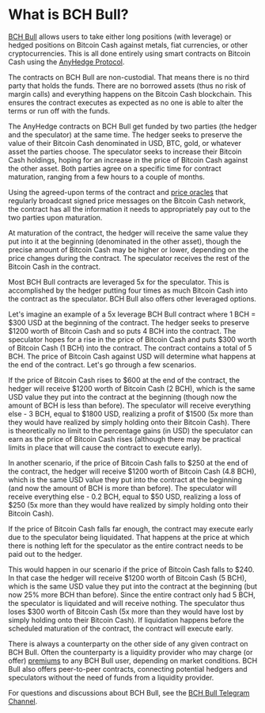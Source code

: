 # What is BCH Bull?


[BCH Bull](https://bchbull.com/) allows users to take either long positions (with leverage) or hedged positions on Bitcoin Cash against metals, fiat currencies, or other cryptocurrencies. This is all done entirely using smart contracts on Bitcoin Cash using the [AnyHedge Protocol](https://anyhedge.com/).

The contracts on BCH Bull are non-custodial. That means there is no third party that holds the funds. There are no borrowed assets (thus no risk of margin calls) and everything happens on the Bitcoin Cash blockchain. This ensures the contract executes as expected as no one is able to alter the terms or run off with the funds.

The AnyHedge contracts on BCH Bull get funded by two parties (the hedger and the speculator) at the same time. The hedger seeks to preserve the value of their Bitcoin Cash denominated in USD, BTC, gold, or whatever asset the parties choose. The speculator seeks to increase their Bitcoin Cash holdings, hoping for an increase in the price of Bitcoin Cash against the other asset. Both parties agree on a specific time for contract maturation, ranging from a few hours to a couple of months.

Using the agreed-upon terms of the contract and [price oracles](https://oracles.cash/) that regularly broadcast signed price messages on the Bitcoin Cash network, the contract has all the information it needs to appropriately pay out to the two parties upon maturation.

At maturation of the contract, the hedger will receive the same value they put into it at the beginning (denominated in the other asset), though the precise amount of Bitcoin Cash may be higher or lower, depending on the price changes during the contract. The speculator receives the rest of the Bitcoin Cash in the contract. 

Most BCH Bull contracts are leveraged 5x for the speculator. This is accomplished by the hedger putting four times as much Bitcoin Cash into the contract as the speculator. BCH Bull also offers other leveraged options.

Let's imagine an example of a 5x leverage BCH Bull contract where 1 BCH = $300 USD at the beginning of the contract. The hedger seeks to preserve $1200 worth of Bitcoin Cash and so puts 4 BCH into the contract. The speculator hopes for a rise in the price of Bitcoin Cash and puts $300 worth of Bitcoin Cash (1 BCH) into the contract. The contract contains a total of 5 BCH. The price of Bitcoin Cash against USD will determine what happens at the end of the contract. Let's go through a few scenarios.

If the price of Bitcoin Cash rises to $600 at the end of the contract, the hedger will receive $1200 worth of Bitcoin Cash (2 BCH), which is the same USD value they put into the contract at the beginning (though now the amount of BCH is less than before). The speculator will receive everything else - 3 BCH, equal to $1800 USD, realizing a profit of $1500 (5x more than they would have realized by simply holding onto their Bitcoin Cash). There is theoretically no limit to the percentage gains (in USD) the speculator can earn as the price of Bitcoin Cash rises (although there may be practical limits in place that will cause the contract to execute early). 

In another scenario, if the price of Bitcoin Cash falls to $250 at the end of the contract, the hedger will receive $1200 worth of Bitcoin Cash (4.8 BCH), which is the same USD value they put into the contract at the beginning (and now the amount of BCH is more than before). The speculator will receive everything else - 0.2 BCH, equal to $50 USD, realizing a loss of $250 (5x more than they would have realized by simply holding onto their Bitcoin Cash). 

If the price of Bitcoin Cash falls far enough, the contract may execute early due to the speculator being liquidated. That happens at the price at which there is nothing left for the speculator as the entire contract needs to be paid out to the hedger. 

This would happen in our scenario if the price of Bitcoin Cash falls to $240. In that case the hedger will receive $1200 worth of Bitcoin Cash (5 BCH), which is the same USD value they put into the contract at the beginning (but now 25% more BCH than before). Since the entire contract only had 5 BCH, the speculator is liquidated and will receive nothing. The speculator thus loses $300 worth of Bitcoin Cash (5x more than they would have lost by simply holding onto their Bitcoin Cash). If liquidation happens before the scheduled maturation of the contract, the contract will execute early.

There is always a counterparty on the other side of any given contract on BCH Bull. Often the counterparty is a liquidity provider who may charge (or offer) [premiums](https://bchbull.com/premiums) to any BCH Bull user, depending on market conditions. BCH Bull also offers peer-to-peer contracts, connecting potential hedgers and speculators without the need of funds from a liquidity provider.

For questions and discussions about BCH Bull, see the [BCH Bull Telegram Channel](https://t.me/bchbull).